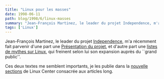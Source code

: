 ```yaml
---
title: "Linux pour les masses"
date: 1998-06-11
path: blog/1998/6/linux-masses
summary: "Jean-François Martinez, le leader du projet Independence, m'a récemment fait parvenir d'une part une Présentation du projet, et d'autre part une listes de mythes sur Linux, qui freinent selon lui son expansion auprès du ``grand public''."
tags: ['Linux']
---
```


<P>
Jean-François Martinez, le leader du projet <A HREF="http://independence.seul.org/">Independence</A>,
m'a récemment fait parvenir d'une part une <A HREF="http://www.linux-center.org/articles/9806/independence.html">Présentation
du projet</A>, et d'autre part une <A HREF="http://www.linux-center.org/articles/9806/mythes.html">listes de
mythes sur Linux</A>, qui freinent selon lui son expansion auprès du
``grand public''.
</P>

<P>
Ces deux textes me semblent importants, je les publie dans la
<A HREF="http://www.linux-center.org/articles/">nouvelle sections</A>
de Linux Center consacrée aux articles long.
</P>


